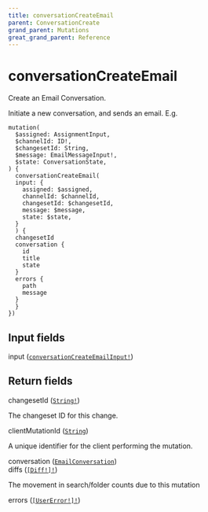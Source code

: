 ```yaml
---
title: conversationCreateEmail
parent: ConversationCreate
grand_parent: Mutations
great_grand_parent: Reference
---
```


# conversationCreateEmail

Create an Email Conversation.

Initiate a new conversation, and sends an email. E.g.

```
mutation(
  $assigned: AssignmentInput,
  $channelId: ID!,
  $changesetId: String,
  $message: EmailMessageInput!,
  $state: ConversationState,
) {
  conversationCreateEmail(
  input: {
    assigned: $assigned,
    channelId: $channelId,
    changesetId: $changesetId,
    message: $message,
    state: $state,
  }
  ) {
  changesetId
  conversation {
    id
    title
    state
  }
  errors {
    path
    message
  }
  }
})
```

## Input fields

<div class="field-entry ">
  <span id="input" class="field-name anchored">input (<code><a href="/docs/reference/input_object/conversation_create/conversation_create_email_input">conversationCreateEmailInput!</a></code>)</span>

  <div class="description-wrapper">

  </div>
</div>

## Return fields

<div class="field-entry ">
  <span id="changeset_id" class="field-name anchored">changesetId (<code><a href="/docs/reference/scalar/string">String!</a></code>)</span>

  <div class="description-wrapper">
   <p>The changeset ID for this change.</p>

  </div>
</div>

<div class="field-entry ">
  <span id="client_mutation_id" class="field-name anchored">clientMutationId (<code><a href="/docs/reference/scalar/string">String</a></code>)</span>

  <div class="description-wrapper">
   <p>A unique identifier for the client performing the mutation.</p>

  </div>
</div>

<div class="field-entry ">
  <span id="conversation" class="field-name anchored">conversation (<code><a href="/docs/reference/object/email_conversation">EmailConversation</a></code>)</span>

  <div class="description-wrapper">

  </div>
</div>

<div class="field-entry ">
  <span id="diffs" class="field-name anchored">diffs (<code><a href="/docs/reference/object/diff">[Diff!]!</a></code>)</span>

  <div class="description-wrapper">
   <p>The movement in search/folder counts due to this mutation</p>

  </div>
</div>

<div class="field-entry ">
  <span id="errors" class="field-name anchored">errors (<code><a href="/docs/reference/object/user_error">[UserError!]!</a></code>)</span>

  <div class="description-wrapper">

  </div>
</div>

